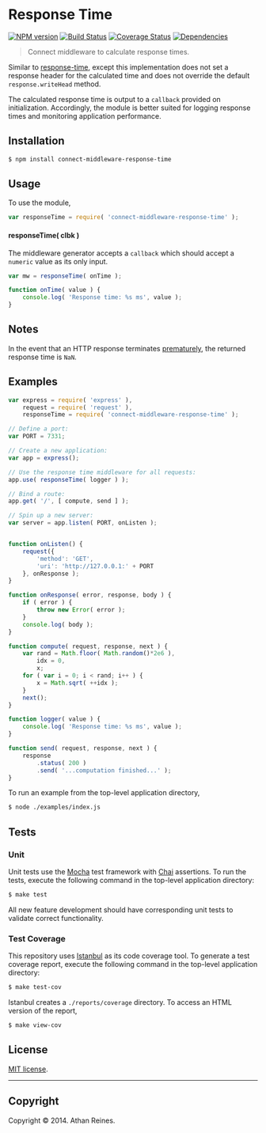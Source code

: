 Response Time
=============
[![NPM version][npm-image]][npm-url] [![Build Status][travis-image]][travis-url] [![Coverage Status][coveralls-image]][coveralls-url] [![Dependencies][dependencies-image]][dependencies-url]

> Connect middleware to calculate response times.

Similar to [response-time](https://github.com/expressjs/response-time), except this implementation does not set a response header for the calculated time and does not override the default `response.writeHead` method.

The calculated response time is output to a `callback` provided on initialization. Accordingly, the module is better suited for logging response times and monitoring application performance.


## Installation

``` bash
$ npm install connect-middleware-response-time
```

## Usage

To use the module,

``` javascript
var responseTime = require( 'connect-middleware-response-time' );
```

#### responseTime( clbk )

The middleware generator accepts a `callback` which should accept a `numeric` value as its only input. 

``` javascript
var mw = responseTime( onTime );

function onTime( value ) {
	console.log( 'Response time: %s ms', value );
}
```

## Notes

In the event that an HTTP response terminates [prematurely](http://nodejs.org/api/http.html#http_event_close_1), the returned response time is `NaN`.


## Examples

``` javascript
var express = require( 'express' ),
	request = require( 'request' ),
	responseTime = require( 'connect-middleware-response-time' );

// Define a port:
var PORT = 7331;

// Create a new application:
var app = express();

// Use the response time middleware for all requests:
app.use( responseTime( logger ) );

// Bind a route:
app.get( '/', [ compute, send ] );

// Spin up a new server:
var server = app.listen( PORT, onListen );


function onListen() {
	request({
		'method': 'GET',
		'uri': 'http://127.0.0.1:' + PORT
	}, onResponse );
}

function onResponse( error, response, body ) {
	if ( error ) {
		throw new Error( error );
	}
	console.log( body );
}

function compute( request, response, next ) {
	var rand = Math.floor( Math.random()*2e6 ),
		idx = 0,
		x;
	for ( var i = 0; i < rand; i++ ) {
		x = Math.sqrt( ++idx );	
	}
	next();
}

function logger( value ) {
	console.log( 'Response time: %s ms', value );
}

function send( request, response, next ) {
	response
		.status( 200 )
		.send( '...computation finished...' );
}
```

To run an example from the top-level application directory,

``` bash
$ node ./examples/index.js
```


## Tests

### Unit

Unit tests use the [Mocha](http://mochajs.org/) test framework with [Chai](http://chaijs.com) assertions. To run the tests, execute the following command in the top-level application directory:

``` bash
$ make test
```

All new feature development should have corresponding unit tests to validate correct functionality.


### Test Coverage

This repository uses [Istanbul](https://github.com/gotwarlost/istanbul) as its code coverage tool. To generate a test coverage report, execute the following command in the top-level application directory:

``` bash
$ make test-cov
```

Istanbul creates a `./reports/coverage` directory. To access an HTML version of the report,

``` bash
$ make view-cov
```



## License

[MIT license](http://opensource.org/licenses/MIT). 


---
## Copyright

Copyright &copy; 2014. Athan Reines.


[npm-image]: http://img.shields.io/npm/v/connect-middleware-response-time.svg
[npm-url]: https://npmjs.org/package/connect-middleware-response-time

[travis-image]: http://img.shields.io/travis/kgryte/connect-middleware-response-time/master.svg
[travis-url]: https://travis-ci.org/kgryte/connect-middleware-response-time

[coveralls-image]: https://img.shields.io/coveralls/kgryte/connect-middleware-response-time/master.svg
[coveralls-url]: https://coveralls.io/r/kgryte/connect-middleware-response-time?branch=master

[dependencies-image]: http://img.shields.io/david/kgryte/connect-middleware-response-time.svg
[dependencies-url]: https://david-dm.org/kgryte/connect-middleware-response-time

[dev-dependencies-image]: http://img.shields.io/david/dev/kgryte/connect-middleware-response-time.svg
[dev-dependencies-url]: https://david-dm.org/dev/kgryte/connect-middleware-response-time

[github-issues-image]: http://img.shields.io/github/issues/kgryte/connect-middleware-response-time.svg
[github-issues-url]: https://github.com/kgryte/connect-middleware-response-time/issues
